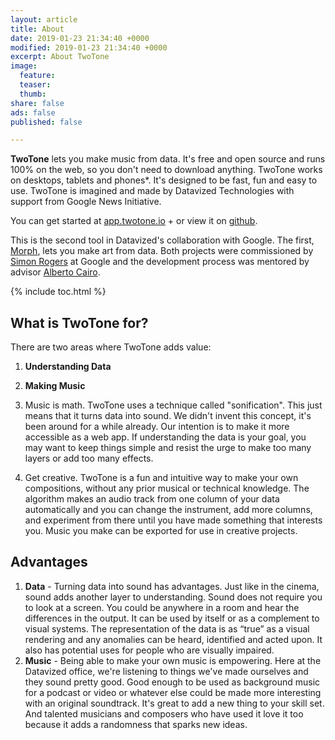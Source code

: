 ```yaml
---
layout: article
title: About
date: 2019-01-23 21:34:40 +0000
modified: 2019-01-23 21:34:40 +0000
excerpt: About TwoTone
image:
  feature: 
  teaser: 
  thumb: 
share: false
ads: false
published: false

---
```



**TwoTone** lets you make music from data. It's free and open source and runs 100% on the web, so you don't need to download anything. TwoTone works on desktops, tablets and phones*. It's designed to be fast, fun and easy to use. TwoTone is imagined and made by Datavized Technologies with support from Google News Initiative.

You can get started at [app.twotone.io](//app.twotone.io "app.twotone.io") + or view it on [github](https://github.com/datavized/twotone "TwoTone").

This is the second tool in Datavized's collaboration with Google. The first, [Morph](https://morph.graphics/ "Morph"), lets you make art from data. Both projects were commissioned by [Simon Rogers](https://simonrogers.net/) at Google and the development process was mentored by advisor [Alberto Cairo](http://www.thefunctionalart.com/).

{% include toc.html %}

## What is TwoTone for?

There are two areas where TwoTone adds value:

1. **Understanding Data**
2. **Making Music**

1. Music is math. TwoTone uses a technique called "sonification". This just means that it turns data into sound. We didn't invent this concept, it's been around for a while already. Our intention is to make it more accessible as a web app. If understanding the data is your goal, you may want to keep things simple and resist the urge to make too many layers or add too many effects.

2. Get creative. TwoTone is a fun and intuitive way to make your own compositions, without any prior musical or technical knowledge. The algorithm makes an audio track from one column of your data automatically and you can change the instrument, add more columns, and experiment from there until you have made something that interests you. Music you make can be exported for use in creative projects.

## Advantages

1. **Data**  - Turning data into sound has advantages. Just like in the cinema, sound adds another layer to understanding. Sound does not require you to look at a screen. You could be anywhere in a room and hear the differences in the output. It can be used by itself or as a complement to visual systems. The representation of the data is as “true” as a visual rendering and any anomalies can be heard, identified and acted upon. It also has potential uses for people who are visually impaired.
2. **Music** - Being able to make your own music is empowering. Here at the Datavized office, we're listening to things we've made ourselves and they sound pretty good. Good enough to be used as background music for a podcast or video or whatever else could be made more interesting with an original soundtrack. It's great to add a new thing to your skill set. And talented musicians and composers who have used it love it too because it adds a randomness that sparks new ideas.
